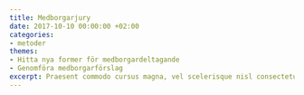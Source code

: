 ```yaml
---
title: Medborgarjury
date: 2017-10-10 00:00:00 +02:00
categories:
- metoder
themes:
- Hitta nya former för medborgardeltagande
- Genomföra medborgarförslag
excerpt: Praesent commodo cursus magna, vel scelerisque nisl consectetur et.
---
```


